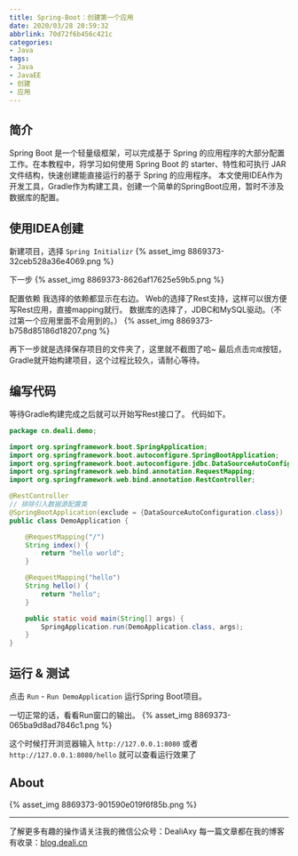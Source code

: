 ```yaml
---
title: Spring-Boot：创建第一个应用
date: 2020/03/28 20:59:32
abbrlink: 70d72f6b456c421c
categories:
- Java
tags:
- Java
- JavaEE
- 创建
- 应用
---
```

## 简介
Spring Boot 是一个轻量级框架，可以完成基于 Spring 的应用程序的大部分配置工作。在本教程中，将学习如何使用 Spring Boot 的 starter、特性和可执行 JAR 文件结构，快速创建能直接运行的基于 Spring 的应用程序。
本文使用IDEA作为开发工具，Gradle作为构建工具，创建一个简单的SpringBoot应用，暂时不涉及数据库的配置。


## 使用IDEA创建
新建项目，选择 `Spring Initializr`
{% asset_img 8869373-32ceb528a36e4069.png %}

下一步
{% asset_img 8869373-8626af17625e59b5.png %}


配置依赖
我选择的依赖都显示在右边。
Web的选择了Rest支持，这样可以很方便写Rest应用，直接mapping就行。
数据库的选择了，JDBC和MySQL驱动。（不过第一个应用里面不会用到的。）
{% asset_img 8869373-b758d85186d18207.png %}

再下一步就是选择保存项目的文件夹了，这里就不截图了哈~
最后点击`完成`按钮，Gradle就开始构建项目，这个过程比较久，请耐心等待。

## 编写代码
等待Gradle构建完成之后就可以开始写Rest接口了。
代码如下。
```java
package cn.deali.demo;

import org.springframework.boot.SpringApplication;
import org.springframework.boot.autoconfigure.SpringBootApplication;
import org.springframework.boot.autoconfigure.jdbc.DataSourceAutoConfiguration;
import org.springframework.web.bind.annotation.RequestMapping;
import org.springframework.web.bind.annotation.RestController;

@RestController
// 排除引入数据源配置类
@SpringBootApplication(exclude = {DataSourceAutoConfiguration.class})
public class DemoApplication {

    @RequestMapping("/")
    String index() {
        return "hello world";
    }

    @RequestMapping("hello")
    String hello() {
        return "hello";
    }

    public static void main(String[] args) {
        SpringApplication.run(DemoApplication.class, args);
    }
}
```

## 运行 & 测试
点击 `Run` - `Run DemoApplication` 运行Spring Boot项目。

一切正常的话，看看Run窗口的输出。
{% asset_img 8869373-065ba9d8ad7846c1.png %}

这个时候打开浏览器输入
`http://127.0.0.1:8080`
或者
`http://127.0.0.1:8080/hello`
就可以查看运行效果了


## About
{% asset_img 8869373-901590e019f6f85b.png %}

---------------
了解更多有趣的操作请关注我的微信公众号：DealiAxy
每一篇文章都在我的博客有收录：[blog.deali.cn](http://blog.deali.cn)
